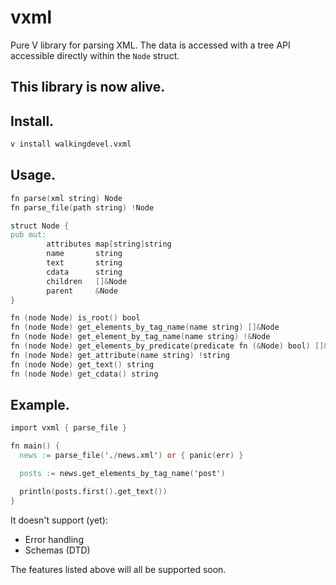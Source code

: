 # vxml

Pure V library for parsing XML. The data is accessed with a tree API accessible directly within the `Node` struct.

## This library is now alive.

## Install.

```sh
v install walkingdevel.vxml
```

## Usage.

```v
fn parse(xml string) Node
fn parse_file(path string) !Node

struct Node {
pub mut:
        attributes map[string]string
        name       string
        text       string
        cdata      string
        children   []&Node
        parent     &Node
}

fn (node Node) is_root() bool
fn (node Node) get_elements_by_tag_name(name string) []&Node
fn (node Node) get_element_by_tag_name(name string) !&Node
fn (node Node) get_elements_by_predicate(predicate fn (&Node) bool) []&Node
fn (node Node) get_attribute(name string) !string
fn (node Node) get_text() string
fn (node Node) get_cdata() string
```

## Example.

```v
import vxml { parse_file }

fn main() {
  news := parse_file('./news.xml') or { panic(err) }

  posts := news.get_elements_by_tag_name('post')

  println(posts.first().get_text())
}
```

It doesn't support (yet):
- Error handling
- Schemas (DTD)

The features listed above will all be supported soon.

